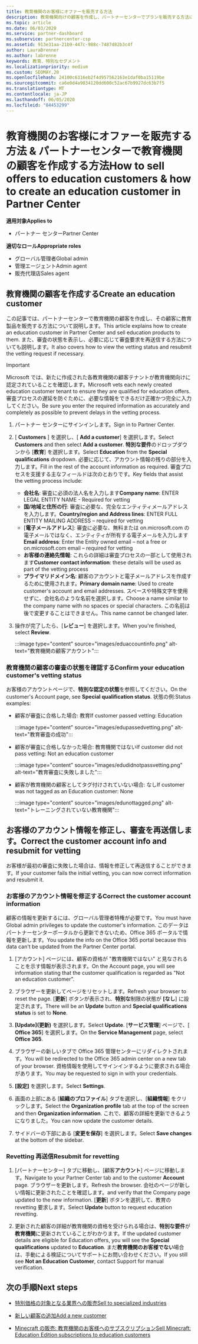 ```yaml
---
title: 教育機関のお客様にオファーを販売する方法
description: 教育機関向けの顧客を作成し、パートナーセンターでプランを販売する方法について説明します。
ms.topic: article
ms.date: 06/03/2020
ms.service: partner-dashboard
ms.subservice: partnercenter-csp
ms.assetid: 913e31aa-21b9-447c-988c-7487d82b3c4f
author: LauraBrenner
ms.author: labrenne
keywords: 教育、特別なセグメント
ms.localizationpriority: medium
ms.custom: SEOMAY.20
ms.openlocfilehash: 24100c6316eb2f4d957562163e1daf0ba15119be
ms.sourcegitcommit: ca6e0d4a9034120dd600c52ac67b9927dc63b7f5
ms.translationtype: MT
ms.contentlocale: ja-JP
ms.lasthandoff: 06/05/2020
ms.locfileid: "84453299"
---
```

# <a name="how-to-sell-offers-to-education-customers--how-to-create-an-education-customer-in-partner-center"></a><span data-ttu-id="ef30c-104">教育機関のお客様にオファーを販売する方法 & パートナーセンターで教育機関の顧客を作成する方法</span><span class="sxs-lookup"><span data-stu-id="ef30c-104">How to sell offers to education customers & how to create an education customer in Partner Center</span></span>

<span data-ttu-id="ef30c-105">**適用対象**</span><span class="sxs-lookup"><span data-stu-id="ef30c-105">**Applies to**</span></span>

- <span data-ttu-id="ef30c-106">パートナー センター</span><span class="sxs-lookup"><span data-stu-id="ef30c-106">Partner Center</span></span>

<span data-ttu-id="ef30c-107">**適切なロール**</span><span class="sxs-lookup"><span data-stu-id="ef30c-107">**Appropriate roles**</span></span>

- <span data-ttu-id="ef30c-108">グローバル管理者</span><span class="sxs-lookup"><span data-stu-id="ef30c-108">Global admin</span></span>
- <span data-ttu-id="ef30c-109">管理エージェント</span><span class="sxs-lookup"><span data-stu-id="ef30c-109">Admin agent</span></span>
- <span data-ttu-id="ef30c-110">販売代理店</span><span class="sxs-lookup"><span data-stu-id="ef30c-110">Sales agent</span></span>

## <a name="create-an-education-customer"></a><span data-ttu-id="ef30c-111">教育機関の顧客を作成する</span><span class="sxs-lookup"><span data-stu-id="ef30c-111">Create an education customer</span></span>

<span data-ttu-id="ef30c-112">この記事では、パートナーセンターで教育機関の顧客を作成し、その顧客に教育製品を販売する方法について説明します。</span><span class="sxs-lookup"><span data-stu-id="ef30c-112">This article explains how to create an education customer in Partner Center and sell education products to them.</span></span> <span data-ttu-id="ef30c-113">また、審査の状態を表示し、必要に応じて審査要求を再送信する方法についても説明します。</span><span class="sxs-lookup"><span data-stu-id="ef30c-113">It also covers how to view the vetting status and resubmit the vetting request if necessary.</span></span>

> [!IMPORTANT]
> <span data-ttu-id="ef30c-114">Microsoft では、新たに作成された各教育機関の顧客テナントが教育機関向けに認定されていることを確認します。</span><span class="sxs-lookup"><span data-stu-id="ef30c-114">Microsoft vets each newly created education customer tenant to ensure they are qualified for education offers.</span></span>  <span data-ttu-id="ef30c-115">審査プロセスの遅延を防ぐために、必要な情報をできるだけ正確かつ完全に入力してください。</span><span class="sxs-lookup"><span data-stu-id="ef30c-115">Be sure you enter the required information as accurately and completely as possible to prevent delays in the vetting process.</span></span>

1. <span data-ttu-id="ef30c-116">パートナー センターにサインインします。</span><span class="sxs-lookup"><span data-stu-id="ef30c-116">Sign in to Partner Center.</span></span>

2. <span data-ttu-id="ef30c-117">[ **Customers** ] を選択し、[ **Add a customer**] を選択します。</span><span class="sxs-lookup"><span data-stu-id="ef30c-117">Select **Customers** and then select **Add a customer**.</span></span> <span data-ttu-id="ef30c-118">**特別な要件**のドロップダウンから [**教育**] を選択します。</span><span class="sxs-lookup"><span data-stu-id="ef30c-118">Select **Education** from the **Special qualifications** dropdown.</span></span>  <span data-ttu-id="ef30c-119">必要に応じて、アカウント情報の残りの部分を入力します。</span><span class="sxs-lookup"><span data-stu-id="ef30c-119">Fill in the rest of the account information as required.</span></span>  <span data-ttu-id="ef30c-120">審査プロセスを支援する主なフィールドは次のとおりです。</span><span class="sxs-lookup"><span data-stu-id="ef30c-120">Key fields that assist the vetting process include:</span></span>

   - <span data-ttu-id="ef30c-121">**会社名**: 審査に必須の法人名を入力します</span><span class="sxs-lookup"><span data-stu-id="ef30c-121">**Company name**: ENTER LEGAL ENTITY NAME - Required for vetting</span></span>
   - <span data-ttu-id="ef30c-122">**国/地域と住所の行**: 審査に必要な、完全なエンティティメールアドレスを入力します。</span><span class="sxs-lookup"><span data-stu-id="ef30c-122">**Country/region and Address lines**: ENTER FULL ENTITY MAILING ADDRESS – required for vetting</span></span>
   - <span data-ttu-id="ef30c-123">[**電子メールアドレス**]: 審査に必要な、無料または on.microsoft.com の電子メールではなく、エンティティが所有する電子メールを入力します</span><span class="sxs-lookup"><span data-stu-id="ef30c-123">**Email address**:  Enter the Entity owned email – not a free or on.microsoft.com email – required for vetting</span></span>
   - <span data-ttu-id="ef30c-124">**お客様の連絡先情報**: これらの詳細は審査プロセスの一部として使用されます</span><span class="sxs-lookup"><span data-stu-id="ef30c-124">**Customer contact information**: these details will be used as part of the vetting process</span></span>
   - <span data-ttu-id="ef30c-125">**プライマリドメイン名**: 顧客のアカウントと電子メールアドレスを作成するために使用されます。</span><span class="sxs-lookup"><span data-stu-id="ef30c-125">**Primary domain name**:  Used to create customer's account and email addresses.</span></span>  <span data-ttu-id="ef30c-126">スペースや特殊文字を使用せずに、会社名のような名前を選択します。</span><span class="sxs-lookup"><span data-stu-id="ef30c-126">Choose a name similar to the company name with no spaces or special characters.</span></span>  <span data-ttu-id="ef30c-127">この名前は後で変更することはできません。</span><span class="sxs-lookup"><span data-stu-id="ef30c-127">This name cannot be changed later.</span></span>

3. <span data-ttu-id="ef30c-128">操作が完了したら、[**レビュー**] を選択します。</span><span class="sxs-lookup"><span data-stu-id="ef30c-128">When you're finished, select **Review**.</span></span>

   :::image type="content" source="images/eduaccountinfo.png" alt-text="教育機関の顧客アカウント":::

### <a name="confirm-your-education-customers-vetting-status"></a><span data-ttu-id="ef30c-130">教育機関の顧客の審査の状態を確認する</span><span class="sxs-lookup"><span data-stu-id="ef30c-130">Confirm your education customer's vetting status</span></span>

<span data-ttu-id="ef30c-131">お客様のアカウントページで、**特別な認定の状態**を参照してください。</span><span class="sxs-lookup"><span data-stu-id="ef30c-131">On the customer's Account page, see **Special qualification status**.</span></span>
<span data-ttu-id="ef30c-132">状態の例:</span><span class="sxs-lookup"><span data-stu-id="ef30c-132">Status examples:</span></span>

- <span data-ttu-id="ef30c-133">顧客が審査に合格した場合: 教育</span><span class="sxs-lookup"><span data-stu-id="ef30c-133">If customer passed vetting:  Education</span></span>

   :::image type="content" source="images/edupassedvetting.png" alt-text="教育審査の成功":::

- <span data-ttu-id="ef30c-135">顧客が審査に合格しなかった場合: 教育機関ではない</span><span class="sxs-lookup"><span data-stu-id="ef30c-135">If customer did not pass vetting:  Not an education customer</span></span>

   :::image type="content" source="images/edudidnotpassvetting.png" alt-text="教育審査に失敗しました":::

- <span data-ttu-id="ef30c-137">顧客が教育機関の顧客としてタグ付けされていない場合: なし</span><span class="sxs-lookup"><span data-stu-id="ef30c-137">If customer was not tagged as an Education customer:  None</span></span>

   :::image type="content" source="images/edunottagged.png" alt-text="トレーニングされていない教育機関":::

## <a name="correct-the-customer-account-info-and-resubmit-for-vetting"></a><span data-ttu-id="ef30c-139">お客様のアカウント情報を修正し、審査を再送信します。</span><span class="sxs-lookup"><span data-stu-id="ef30c-139">Correct the customer account info and resubmit for vetting</span></span>  

<span data-ttu-id="ef30c-140">お客様が最初の審査に失敗した場合は、情報を修正して再送信することができます。</span><span class="sxs-lookup"><span data-stu-id="ef30c-140">If your customer fails the initial vetting, you can now correct information and resubmit it.</span></span>

### <a name="correct-the-customer-account-information"></a><span data-ttu-id="ef30c-141">お客様のアカウント情報を修正する</span><span class="sxs-lookup"><span data-stu-id="ef30c-141">Correct the customer account information</span></span>

<span data-ttu-id="ef30c-142">顧客の情報を更新するには、グローバル管理者特権が必要です。</span><span class="sxs-lookup"><span data-stu-id="ef30c-142">You must have Global admin privileges to update the customer's information.</span></span> <span data-ttu-id="ef30c-143">このデータはパートナーセンターポータルから更新できないため、Office 365 ポータルで情報を更新します。</span><span class="sxs-lookup"><span data-stu-id="ef30c-143">You update the info on the Office 365 portal because this data can't be updated from the Partner Center portal.</span></span>

1. <span data-ttu-id="ef30c-144">[アカウント] ページには、顧客の資格が "教育機関ではない" と見なされることを示す情報が表示されます。</span><span class="sxs-lookup"><span data-stu-id="ef30c-144">On the Account page, you will see information stating that the customer qualification is regarded as "Not an education customer".</span></span>

2. <span data-ttu-id="ef30c-145">ブラウザーを更新してページをリセットします。</span><span class="sxs-lookup"><span data-stu-id="ef30c-145">Refresh your browser to reset the page.</span></span> <span data-ttu-id="ef30c-146">[**更新**] ボタンが表示され、**特別な**制限の状態が **[なし**] に設定されます。</span><span class="sxs-lookup"><span data-stu-id="ef30c-146">There will be an **Update** button and **Special qualifications status** is set to **None**.</span></span>

3. <span data-ttu-id="ef30c-147">**[Update]\(更新\)** を選択します。</span><span class="sxs-lookup"><span data-stu-id="ef30c-147">Select **Update**.</span></span> <span data-ttu-id="ef30c-148">[**サービス管理**] ページで、[ **Office 365**] を選択します。</span><span class="sxs-lookup"><span data-stu-id="ef30c-148">On the **Service Management** page, select **Office 365**.</span></span>

4. <span data-ttu-id="ef30c-149">ブラウザーの新しいタブで Office 365 管理センターにリダイレクトされます。</span><span class="sxs-lookup"><span data-stu-id="ef30c-149">You will be redirected to the Office 365 admin center on a new tab of your browser.</span></span> <span data-ttu-id="ef30c-150">資格情報を使用してサインインするように要求される場合があります。</span><span class="sxs-lookup"><span data-stu-id="ef30c-150">You may be requested to sign in with your credentials.</span></span>

5. <span data-ttu-id="ef30c-151">**[設定]** を選択します。</span><span class="sxs-lookup"><span data-stu-id="ef30c-151">Select **Settings**.</span></span>

6. <span data-ttu-id="ef30c-152">画面の上部にある [**組織のプロファイル**] タブを選択し、[**組織情報**] をクリックします。</span><span class="sxs-lookup"><span data-stu-id="ef30c-152">Select the **Organization profile** tab at the top of the screen and then **Organization information**.</span></span> <span data-ttu-id="ef30c-153">これで、顧客の詳細を更新できるようになりました。</span><span class="sxs-lookup"><span data-stu-id="ef30c-153">You can now update the customer details.</span></span>

7. <span data-ttu-id="ef30c-154">サイドバーの下部にある [**変更を保存**] を選択します。</span><span class="sxs-lookup"><span data-stu-id="ef30c-154">Select **Save changes** at the bottom of the sidebar.</span></span>  

### <a name="resubmit-for-revetting"></a><span data-ttu-id="ef30c-155">Revetting 再送信</span><span class="sxs-lookup"><span data-stu-id="ef30c-155">Resubmit for revetting</span></span>

1. <span data-ttu-id="ef30c-156">[パートナーセンター] タブに移動し、[顧客**アカウント**] ページに移動します。</span><span class="sxs-lookup"><span data-stu-id="ef30c-156">Navigate to your Partner Center tab and to the customer **Account** page.</span></span> <span data-ttu-id="ef30c-157">ブラウザーを更新します。</span><span class="sxs-lookup"><span data-stu-id="ef30c-157">Refresh the browser.</span></span> <span data-ttu-id="ef30c-158">会社のページが新しい情報に更新されたことを確認します。</span><span class="sxs-lookup"><span data-stu-id="ef30c-158">and verify that the Company page updated to the new information.</span></span> <span data-ttu-id="ef30c-159">[**更新**] ボタンを選択して、教育の revetting 要求します。</span><span class="sxs-lookup"><span data-stu-id="ef30c-159">Select **Update** button to request education revetting.</span></span>

2. <span data-ttu-id="ef30c-160">更新された顧客の詳細が教育機関の資格を受けられる場合は、**特別な要件**が**教育機関**に更新されていることがわかります。</span><span class="sxs-lookup"><span data-stu-id="ef30c-160">If the updated customer details are eligible for Education offers, you will see the **Special qualifications** updated to **Education**.</span></span> <span data-ttu-id="ef30c-161">まだ**教育機関のお客様でない**場合は、手動による検証についてサポートにお問い合わせください。</span><span class="sxs-lookup"><span data-stu-id="ef30c-161">If you still see **Not an Education Customer**, contact Support for manual verification.</span></span>

## <a name="next-steps"></a><span data-ttu-id="ef30c-162">次の手順</span><span class="sxs-lookup"><span data-stu-id="ef30c-162">Next steps</span></span>

- [<span data-ttu-id="ef30c-163">特別価格の対象となる業界への販売</span><span class="sxs-lookup"><span data-stu-id="ef30c-163">Sell to specialized industries</span></span>](get-special-pricing-for-offers.md)

- [<span data-ttu-id="ef30c-164">新しい顧客の追加</span><span class="sxs-lookup"><span data-stu-id="ef30c-164">Add a new customer</span></span>](add-a-new-customer.md)

- [<span data-ttu-id="ef30c-165">Minecraft の販売: 教育機関のお客様へのサブスクリプション</span><span class="sxs-lookup"><span data-stu-id="ef30c-165">Sell Minecraft: Education Edition subscriptions to education customers</span></span>](minecraft-subscriptions.md)
